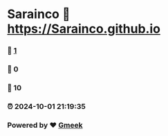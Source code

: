 # Sarainco :link: https://Sarainco.github.io 
### :page_facing_up: [1](https://Sarainco.github.io/tag.html) 
### :speech_balloon: 0 
### :hibiscus: 10 
### :alarm_clock: 2024-10-01 21:19:35 
### Powered by :heart: [Gmeek](https://github.com/Meekdai/Gmeek)
